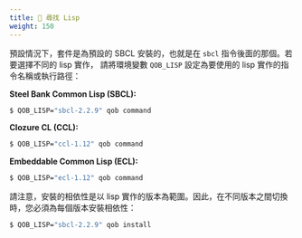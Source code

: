 ```yaml
---
title: 🔭 尋找 Lisp
weight: 150
---
```


預設情況下，套件是為預設的 SBCL 安裝的，也就是在 `sbcl` 指令後面的那個。若要選擇不同的 lisp 實作，
請將環境變數 `QOB_LISP` 設定為要使用的 lisp 實作的指令名稱或執行路徑：

**Steel Bank Common Lisp (SBCL):**

```sh
$ QOB_LISP="sbcl-2.2.9" qob command
```

**Clozure CL (CCL):**

```sh
$ QOB_LISP="ccl-1.12" qob command
```

**Embeddable Common Lisp (ECL):**

```sh
$ QOB_LISP="ecl-1.12" qob command
```

請注意，安裝的相依性是以 lisp 實作的版本為範圍。因此，在不同版本之間切換時，您必須為每個版本安裝相依性：

```sh
$ QOB_LISP="sbcl-2.2.9" qob install
```

